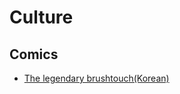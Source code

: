 # Culture

## Comics
- [The legendary brushtouch(Korean)](http://bbs.ruliweb.com/family/212/board/300063/read/30574270)
